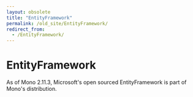 ```yaml
---
layout: obsolete
title: "EntityFramework"
permalink: /old_site/EntityFramework/
redirect_from:
  - /EntityFramework/
---
```


EntityFramework
===============

As of Mono 2.11.3, Microsoft's open sourced EntityFramework is part of Mono's distribution.

